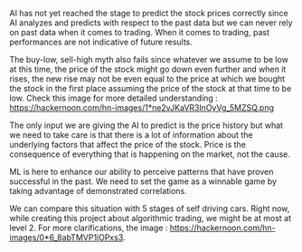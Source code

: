 AI has not yet reached the stage to predict the stock prices correctly since AI analyzes and predicts with respect to the past data but we can never rely on past data when it comes to trading. When it comes to trading, past performances are not indicative of future results.

The buy-low, sell-high myth also fails since whatever we assume to be low at this time, the price of the stock might go down even further and when it rises, the new rise may not be even equal to the price at which we bought the stock in the first place assuming the price of the stock at that time to be low. Check this image for more detailed understanding : https://hackernoon.com/hn-images/1*ne2vJKaVR3lnOyVg_5MZSQ.png

The only input we are giving the AI to predict is the price history but what we need to take care is that there is a lot of information about the underlying factors that affect the price of the stock. Price is the consequence of everything that is happening on the market, not the cause.

ML is here to enhance our ability to perceive patterns that have proven successful in the past. We need to set the game as a winnable game by taking advantage of demonstrated correlations.

We can compare this situation with 5 stages of self driving cars. Right now, while creating this project about algorithmic trading, we might be at most at level 2. For more clarifications, the image : https://hackernoon.com/hn-images/0*6_8abTMVP1jOPxs3.
